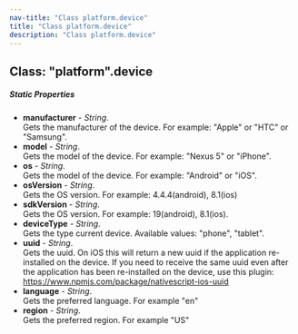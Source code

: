 ```yaml
---
nav-title: "Class platform.device"
title: "Class platform.device"
description: "Class platform.device"
---
```

## Class: "platform".device

##### Static Properties
 - **manufacturer** - _String_.    
  Gets the manufacturer of the device.
For example: "Apple" or "HTC" or "Samsung".
 - **model** - _String_.    
  Gets the model of the device.
For example: "Nexus 5" or "iPhone".
 - **os** - _String_.    
  Gets the model of the device.
For example: "Android" or "iOS".
 - **osVersion** - _String_.    
  Gets the OS version.
For example: 4.4.4(android), 8.1(ios)
 - **sdkVersion** - _String_.    
  Gets the OS version.
For example: 19(android), 8.1(ios).
 - **deviceType** - _String_.    
  Gets the type current device.
Available values: "phone", "tablet".
 - **uuid** - _String_.    
  Gets the uuid.
On iOS this will return a new uuid if the application re-installed on the device.
If you need to receive the same uuid even after the application has been re-installed on the device,
use this plugin: https://www.npmjs.com/package/nativescript-ios-uuid
 - **language** - _String_.    
  Gets the preferred language. For example "en"
 - **region** - _String_.    
  Gets the preferred region. For example "US"